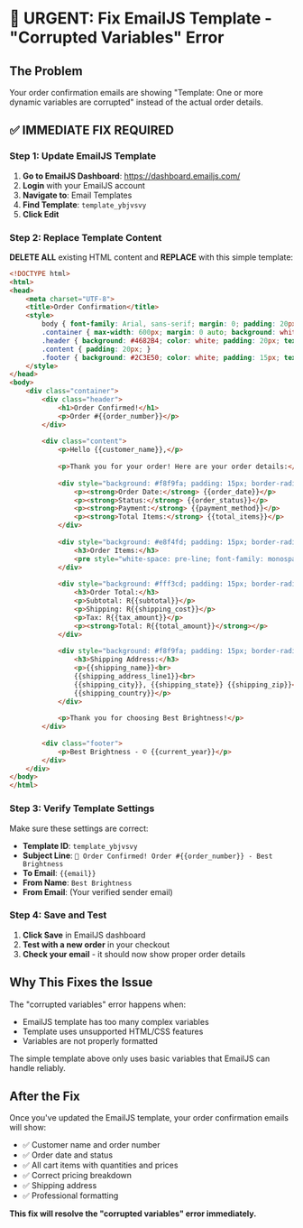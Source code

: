 # 🚨 URGENT: Fix EmailJS Template - "Corrupted Variables" Error

## The Problem
Your order confirmation emails are showing "Template: One or more dynamic variables are corrupted" instead of the actual order details.

## ✅ IMMEDIATE FIX REQUIRED

### Step 1: Update EmailJS Template
1. **Go to EmailJS Dashboard**: https://dashboard.emailjs.com/
2. **Login** with your EmailJS account
3. **Navigate to**: Email Templates
4. **Find Template**: `template_ybjvsvy`
5. **Click Edit**

### Step 2: Replace Template Content
**DELETE ALL** existing HTML content and **REPLACE** with this simple template:

```html
<!DOCTYPE html>
<html>
<head>
    <meta charset="UTF-8">
    <title>Order Confirmation</title>
    <style>
        body { font-family: Arial, sans-serif; margin: 0; padding: 20px; background-color: #f5f5f5; }
        .container { max-width: 600px; margin: 0 auto; background: white; border-radius: 8px; overflow: hidden; }
        .header { background: #4682B4; color: white; padding: 20px; text-align: center; }
        .content { padding: 20px; }
        .footer { background: #2C3E50; color: white; padding: 15px; text-align: center; font-size: 12px; }
    </style>
</head>
<body>
    <div class="container">
        <div class="header">
            <h1>Order Confirmed!</h1>
            <p>Order #{{order_number}}</p>
        </div>
        
        <div class="content">
            <p>Hello {{customer_name}},</p>
            
            <p>Thank you for your order! Here are your order details:</p>
            
            <div style="background: #f8f9fa; padding: 15px; border-radius: 5px; margin: 15px 0;">
                <p><strong>Order Date:</strong> {{order_date}}</p>
                <p><strong>Status:</strong> {{order_status}}</p>
                <p><strong>Payment:</strong> {{payment_method}}</p>
                <p><strong>Total Items:</strong> {{total_items}}</p>
            </div>
            
            <div style="background: #e8f4fd; padding: 15px; border-radius: 5px; margin: 15px 0;">
                <h3>Order Items:</h3>
                <pre style="white-space: pre-line; font-family: monospace;">{{order_items_list}}</pre>
            </div>
            
            <div style="background: #fff3cd; padding: 15px; border-radius: 5px; margin: 15px 0;">
                <h3>Order Total:</h3>
                <p>Subtotal: R{{subtotal}}</p>
                <p>Shipping: R{{shipping_cost}}</p>
                <p>Tax: R{{tax_amount}}</p>
                <p><strong>Total: R{{total_amount}}</strong></p>
            </div>
            
            <div style="background: #f8f9fa; padding: 15px; border-radius: 5px; margin: 15px 0;">
                <h3>Shipping Address:</h3>
                <p>{{shipping_name}}<br>
                {{shipping_address_line1}}<br>
                {{shipping_city}}, {{shipping_state}} {{shipping_zip}}<br>
                {{shipping_country}}</p>
            </div>
            
            <p>Thank you for choosing Best Brightness!</p>
        </div>
        
        <div class="footer">
            <p>Best Brightness - © {{current_year}}</p>
        </div>
    </div>
</body>
</html>
```

### Step 3: Verify Template Settings
Make sure these settings are correct:

- **Template ID**: `template_ybjvsvy`
- **Subject Line**: `🎉 Order Confirmed! Order #{{order_number}} - Best Brightness`
- **To Email**: `{{email}}`
- **From Name**: `Best Brightness`
- **From Email**: (Your verified sender email)

### Step 4: Save and Test
1. **Click Save** in EmailJS dashboard
2. **Test with a new order** in your checkout
3. **Check your email** - it should now show proper order details

## Why This Fixes the Issue

The "corrupted variables" error happens when:
- EmailJS template has too many complex variables
- Template uses unsupported HTML/CSS features
- Variables are not properly formatted

The simple template above only uses basic variables that EmailJS can handle reliably.

## After the Fix

Once you've updated the EmailJS template, your order confirmation emails will show:
- ✅ Customer name and order number
- ✅ Order date and status
- ✅ All cart items with quantities and prices
- ✅ Correct pricing breakdown
- ✅ Shipping address
- ✅ Professional formatting

**This fix will resolve the "corrupted variables" error immediately.**
